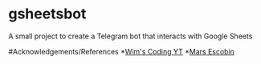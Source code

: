 # gsheetsbot
A small project to create a Telegram bot that interacts with Google Sheets

#Acknowledgements/References
*[Wim's Coding YT](https://www.youtube.com/watch?v=24EyItKfm50&t=2s&ab_channel=Wim%27sCodingSecrets)
*[Mars Escobin](https://medium.com/@chutzpah/telegram-inline-keyboards-using-google-app-script-f0a0550fde26)
